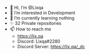 - 👋 Hi, I’m @Lixqa
- 👀 I’m interested in Development
- 🌱 I’m currently learning nothing
- ✨ 32 Private repositories
- 📫 How to reach me
    - https://lix.qa
    - Discord: Lixqa#2280
    - Discord Server: https://lix.qa/_dc

<!---
Lixqa/Lixqa is a ✨ special ✨ repository because its `README.md` (this file) appears on your GitHub profile.
You can click the Preview link to take a look at your changes.
--->
